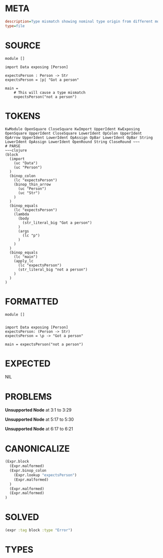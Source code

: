 # META
~~~ini
description=Type mismatch showing nominal type origin from different module
type=file
~~~
# SOURCE
~~~roc
module []

import Data exposing [Person]

expectsPerson : Person -> Str
expectsPerson = |p| "Got a person"

main =
    # This will cause a type mismatch
    expectsPerson("not a person")
~~~
# TOKENS
~~~text
KwModule OpenSquare CloseSquare KwImport UpperIdent KwExposing OpenSquare UpperIdent CloseSquare LowerIdent OpColon UpperIdent OpArrow UpperIdent LowerIdent OpAssign OpBar LowerIdent OpBar String LowerIdent OpAssign LowerIdent OpenRound String CloseRound ~~~
# PARSE
~~~clojure
(block
  (import
    (uc "Data")
    (uc "Person")
  )
  (binop_colon
    (lc "expectsPerson")
    (binop_thin_arrow
      (uc "Person")
      (uc "Str")
    )
  )
  (binop_equals
    (lc "expectsPerson")
    (lambda
      (body
        (str_literal_big "Got a person")
      )
      (args
        (lc "p")
      )
    )
  )
  (binop_equals
    (lc "main")
    (apply_lc
      (lc "expectsPerson")
      (str_literal_big "not a person")
    )
  )
)
~~~
# FORMATTED
~~~roc
module []


import Data exposing [Person]
expectsPerson: (Person -> Str)
expectsPerson = \p -> "Got a person"

main = expectsPerson("not a person")
~~~
# EXPECTED
NIL
# PROBLEMS
**Unsupported Node**
at 3:1 to 3:29

**Unsupported Node**
at 5:17 to 5:30

**Unsupported Node**
at 6:17 to 6:21

# CANONICALIZE
~~~clojure
(Expr.block
  (Expr.malformed)
  (Expr.binop_colon
    (Expr.lookup "expectsPerson")
    (Expr.malformed)
  )
  (Expr.malformed)
  (Expr.malformed)
)
~~~
# SOLVED
~~~clojure
(expr :tag block :type "Error")
~~~
# TYPES
~~~roc
~~~
